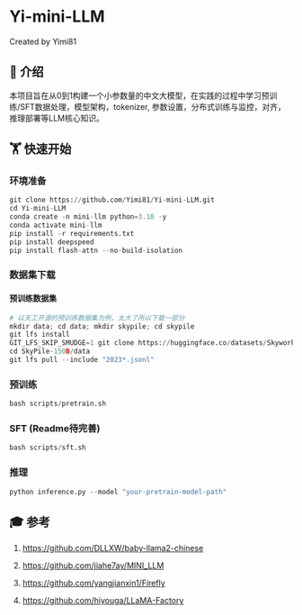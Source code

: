 # Yi-mini-LLM
Created by Yimi81

## 📝 介绍
本项目旨在从0到1构建一个小参数量的中文大模型，在实践的过程中学习预训练/SFT数据处理，模型架构，tokenizer, 参数设置，分布式训练与监控，对齐，推理部署等LLM核心知识。

## 🏋️‍️ 快速开始

### 环境准备
```python
git clone https://github.com/Yimi81/Yi-mini-LLM.git
cd Yi-mini-LLM
conda create -n mini-llm python=3.10 -y
conda activate mini-llm
pip install -r requirements.txt
pip install deepspeed
pip install flash-attn --no-build-isolation
```

### 数据集下载

#### 预训练数据集
```python
# 以天工开源的预训练数据集为例，太大了所以下载一部分
mkdir data; cd data; mkdir skypile; cd skypile
git lfs install
GIT_LFS_SKIP_SMUDGE=1 git clone https://huggingface.co/datasets/Skywork/SkyPile-150B
cd SkyPile-150B/data
git lfs pull --include "2023*.jsonl"
```

### 预训练
```python
bash scripts/pretrain.sh
```

### SFT (Readme待完善)
```python
bash scripts/sft.sh
```

### 推理
```python
python inference.py --model "your-pretrain-model-path"
```

## 🎓 参考
1. https://github.com/DLLXW/baby-llama2-chinese

2. https://github.com/jiahe7ay/MINI_LLM

3. https://github.com/yangjianxin1/Firefly

4. https://github.com/hiyouga/LLaMA-Factory



